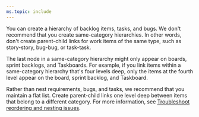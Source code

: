 ```yaml
---
ms.topic: include
---
```


You can create a hierarchy of backlog items, tasks, and bugs. We don't recommend that you create same-category hierarchies. In other words, don't create parent-child links for work items of the same type, such as story-story, bug-bug, or task-task.

The last node in a same-category hierarchy might only appear on boards, sprint backlogs, and Taskboards. For example, if you link items within a same-category hierarchy that's four levels deep, only the items at the fourth level appear on the board, sprint backlog, and Taskboard.  

Rather than nest requirements, bugs, and tasks, we recommend that you maintain a flat list. Create parent-child links one level deep between items that belong to a different category. For more information, see [Troubleshoot reordering and nesting issues](../backlogs/resolve-backlog-reorder-issues.md).
